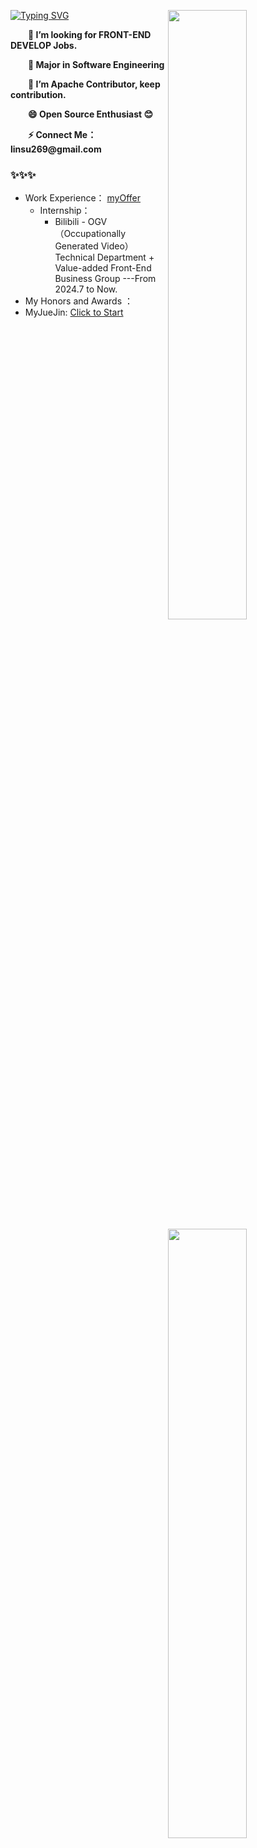 [![Typing SVG](https://readme-typing-svg.herokuapp.com?font=Fira+Code&pause=1000&random=false&width=435&lines=Hi+I+am+Su+%F0%9F%91%8B;A+Front-End+Development+Engineer)](https://git.io/typing-svg)
<a><img align="right" width="50%" src="https://github-readme-stats.vercel.app/api?username=LofiSu&bg_color=30,e96443,904e95&title_color=fff&text_color=fff&hide_border=true" /></a>
    <img align="right" width="50%" src="https://github-readme-stats.vercel.app/api/top-langs/?username=LofiSu&layout=compact&bg_color=30,e96443,904e95&title_color=fff&text_color=fff&hide_border=true" />

<p><strong>&emsp;&emsp;👀 I’m looking for FRONT-END DEVELOP Jobs.</strong></p>
<p><strong>&emsp;&emsp;🌱 Major in Software Engineering</strong></p>
<p><strong>&emsp;&emsp;🔭 I’m Apache Contributor, keep contribution.</strong></p>
<p><strong>&emsp;&emsp;😄 Open Source Enthusiast 😊</strong></p>
<p><strong>&emsp;&emsp;⚡ Connect Me：linsu269@gmail.com</strong></p>
    

### ✨✨✨
- Work Experience： [myOffer](https://github.com/LofiSu/LofiSu/blob/main/My%20offer.md)
  - Internship：
     - Bilibili - OGV（Occupationally Generated Video）Technical Department + Value-added Front-End Business Group ---From 2024.7 to Now. <br>
- My Honors and Awards ：
- MyJueJin: [Click to Start](https://juejin.cn/user/2351234356882624)<br>

<!---
LofiSu/LofiSu is a ✨ special ✨ repository because its `README.md` (this file) appears on your GitHub profile.
You can click the Preview link to take a look at your changes.
--->
